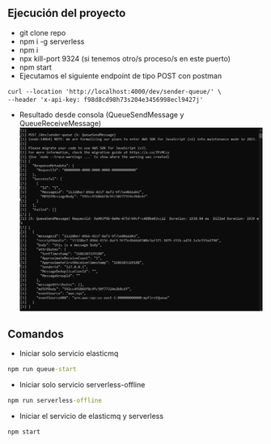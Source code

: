 
## Ejecución del proyecto
* git clone repo
* npm i -g serverless
* npm i
* npx kill-port 9324 (si tenemos otro/s proceso/s en este puerto)
* npm start
* Ejecutamos el siguiente endpoint de tipo POST con postman 
```git
curl --location 'http://localhost:4000/dev/sender-queue/' \
--header 'x-api-key: f98d8cd98h73s204e3456998ecl9427j'
```
* Resultado desde consola (QueueSendMessage y  QueueReceiveMessage)
![Index app](./doc/senderReceiver.png)

## Comandos
* Iniciar solo servicio elasticmq
```cmd
npm run queue-start
```
* Iniciar solo servicio serverless-offline
```cmd
npm run serverless-offline
```
* Iniciar el servicio de elasticmq y serverless
```cmd
npm start
```

